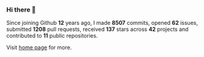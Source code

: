 ### Hi there 👋

Since joining Github **12** years ago, I made **8507** commits, opened **62** issues, submitted **1208** pull requests, received **137** stars across **42** projects and contributed to **11** public repositories.

Visit <a href="https://j15h.nu">home page</a> for more.
